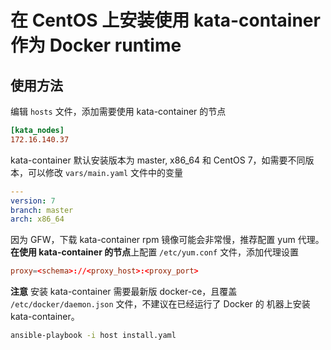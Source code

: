 # 在 CentOS 上安装使用 kata-container 作为 Docker runtime

## 使用方法

编辑 `hosts` 文件，添加需要使用 kata-container 的节点

```ini
[kata_nodes]
172.16.140.37
```

kata-container 默认安装版本为 master, x86_64 和 CentOS 7，如需要不同版本，可以修改 `vars/main.yaml` 文件中的变量

```yaml
---
version: 7
branch: master
arch: x86_64
```

因为 GFW，下载 kata-container rpm 镜像可能会非常慢，推荐配置 yum 代理。
**在使用 kata-container 的节点**上配置 `/etc/yum.conf` 文件，添加代理设置

```conf
proxy=<schema>://<proxy_host>:<proxy_port>
```

**注意**
安装 kata-container 需要最新版 docker-ce，且覆盖 `/etc/docker/daemon.json` 文件，不建议在已经运行了 Docker 的
机器上安装 kata-container。

```bash
ansible-playbook -i host install.yaml
```
